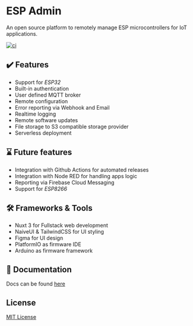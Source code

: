 # ESP Admin

An open source platform to remotely manage ESP microcontrollers for IoT applications.

[![ci](https://github.com/esp-admin/app/actions/workflows/ci.yml/badge.svg)](https://github.com/esp-admin/app/actions/workflows/ci.yml)


## ✔️ Features

- Support for _ESP32_
- Built-in authentication
- User defined MQTT broker
- Remote configuration
- Error reporting via Webhook and Email
- Realtime logging
- Remote software updates
- File storage to S3 compatible storage provider
- Serverless deployment

## ⌛ Future features

- Integration with Github Actions for automated releases
- Integration with Node RED for handling apps logic
- Reporting via Firebase Cloud Messaging
- Support for _ESP8266_

## 🛠️ Frameworks & Tools

- Nuxt 3 for Fullstack web development
- NaiveUI & TailwindCSS for UI styling
- Figma for UI design
- PlatformIO as firmware IDE
- Arduino as firmware framework

## 📝 Documentation

Docs can be found [here](https://esp-admin.tn/getting_started)

## License

[MIT License](./LICENSE)
